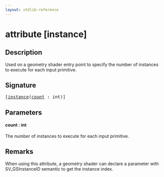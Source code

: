 ```yaml
---
layout: stdlib-reference
---
```


# attribute [instance]

## Description

Used on a geometry shader entry point to specify the number of instances to execute for each input primitive.

## Signature

<pre>
[<a href="instance.md">instance</a>(<a href="instance.md#decl-count" class="code_param">count</a> : <span class="code_keyword">int</span>)]
</pre>

## Parameters

####  <a id="decl-count"></a>count  : int
The number of instances to execute for each input primitive.


## Remarks

When using this attribute, a geometry shader can declare a parameter with <span class='code'>SV_GSInstanceID</span> semantic to get the instance index.



<script>
// Fix .md links to .html when on ReadTheDocs
if (window.location.hostname.includes('readthedocs') || 
    window.location.hostname.includes('rtfd.io')) {
  document.addEventListener('DOMContentLoaded', function() {
    const links = document.querySelectorAll('a');
    links.forEach(link => {
      const href = link.getAttribute('href');
      if (href && href.includes('.md')) {
        // This regex will handle .md links with or without fragment identifiers or query parameters
        link.href = link.href.replace(/(.+)\.md(#[^?]*)?(\?.*)?$/, '$1.html$2$3');
      }
    });
  });
}
</script>
